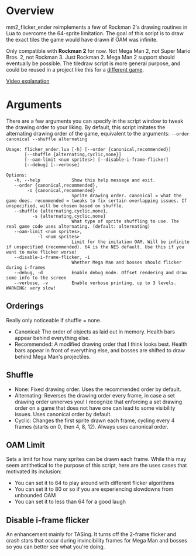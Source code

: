 # Overview

mm2_flicker_ender reimplements a few of Rockman 2's drawing routines in Lua to overcome the 64-sprite limitation. The goal of this script is to draw the exact tiles the game would have drawn if OAM was infinite.

Only compatible with **Rockman 2** for now. Not Mega Man 2, not Super Mario Bros. 2, not Rockman 3. Just Rockman 2. Mega Man 2 support should eventually be possible. The tiledraw script is more general purpose, and could be reused in a project like this for a [different game](https://www.youtube.com/watch?v=r04V_D3qn2I).

[Video explanation](https://www.youtube.com/watch?v=ua4mlVy9x1Y)

# Arguments

There are a few arguments you can specify in the script window to tweak the drawing order to your liking.
By default, this script imitates the alternating drawing order of the game, equivalent to the arguments: `--order canonical --shuffle alternating`

```
Usage: flicker_ender.lua [-h] [--order {canonical,recommended}]
       [--shuffle {alternating,cyclic,none}]
       [--oam-limit <num sprites>] [--disable-i-frame-flicker]
       [--debug] [--verbose]

Options:
   -h, --help            Show this help message and exit.
   --order {canonical,recommended},
        -o {canonical,recommended}
                         Sprite drawing order. canonical = what the game does. recommended = tweaks to fix certain overlapping issues. If unspecified, will be chosen based on shuffle.
   --shuffle {alternating,cyclic,none},
          -s {alternating,cyclic,none}
                         What type of sprite shuffling to use. The real game code uses alternating. (default: alternating)
   --oam-limit <num sprites>,
            -l <num sprites>
                         Limit for the imitation OAM. Will be infinite if unspecified (recommended). 64 is the NES default. Use this if you want to make flicker worse!
   --disable-i-frame-flicker, -i
                         Whether Mega Man and bosses should flicker during i-frames
   --debug, -d           Enable debug mode. Offset rendering and draw some info to the screen
   --verbose, -v         Enable verbose printing, up to 3 levels. WARNING: very slow!
```

## Orderings

Really only noticeable if shuffle = none.

- Canonical: The order of objects as laid out in memory. Health bars appear behind everything else.
- Recommended: A modified drawing order that I think looks best. Health bars appear in front of everything else, and bosses are shifted to draw behind Mega Man's projectiles.

## Shuffle

- None: Fixed drawing order. Uses the recommended order by default.
- Alternating: Reverses the drawing order every frame, in case a set drawing order unnerves you! I recognize that enforcing a set drawing order on a game that does not have one can lead to some visibility issues. Uses canonical order by default.
- Cyclic: Changes the first sprite drawn each frame, cycling every 4 frames (starts on 0, then 4, 8, 12). Always uses canonical order.

## OAM Limit

Sets a limit for how many sprites can be drawn each frame. While this may seem antithetical to the purpose of this script, here are the uses cases that motivated its inclusion:
- You can set it to 64 to play around with different flicker algorithms
- You can set it to 80 or so if you are experiencing slowdowns from unbounded OAM
- You can set it to less than 64 for a good laugh

## Disable i-frame flicker
An enhancement mainly for TASing. It turns off the 2-frame flicker and crash stars that occur during invincibility frames for Mega Man and bosses so you can better see what you're doing.
